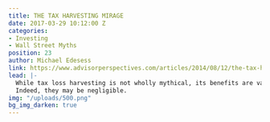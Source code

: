 ```yaml
---
title: THE TAX HARVESTING MIRAGE
date: 2017-03-29 10:12:00 Z
categories:
- Investing
- Wall Street Myths
position: 23
author: Michael Edesess
link: https://www.advisorperspectives.com/articles/2014/08/12/the-tax-harvesting-mirage
lead: |-
  While tax loss harvesting is not wholly mythical, its benefits are vastly overstated.
  Indeed, they may be negligible.
img: "/uploads/500.png"
bg_img_darken: true
---
```


